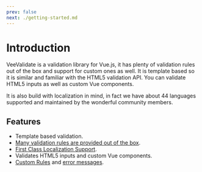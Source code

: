 ```yaml
---
prev: false
next: ./getting-started.md
---
```

# Introduction

VeeValidate is a validation library for Vue.js, it has plenty of validation rules out of the box and support for custom ones as well. It is template based so it is similar and familiar with the HTML5 validation API. You can validate HTML5 inputs as well as custom Vue components.

It is also build with localization in mind, in fact we have about 44 languages supported and maintained by the wonderful community members.

## Features

- Template based validation.
- [Many validation rules are provided out of the box](./rules.md).
- [First Class Localization Support](./localization.md).
- Validates HTML5 inputs and custom Vue components.
- [Custom Rules](./custom-rules.md) and [error messages](./messages.md).
